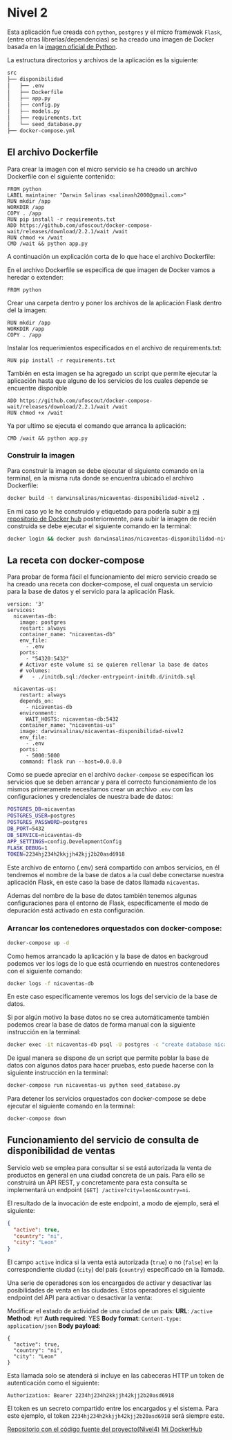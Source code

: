 # Nivel 2
Esta aplicación fue creada con `python`, `postgres` y el micro framewok `Flask`, (entre otras librerías/dependencias) se ha creado una imagen de Docker basada en la [imagen oficial de Python](https://hub.docker.com/_/python).

La estructura directorios y archivos de la aplicación es la siguiente:
```bash
src
├── disponibilidad
│   ├── .env
│   ├── Dockerfile
│   ├── app.py
│   ├── config.py
│   ├── models.py
│   ├── requirements.txt
│   └── seed_database.py
├── docker-compose.yml
```

## El archivo Dockerfile
Para crear la imagen con el micro servicio se ha creado un archivo Dockerfile con el siguiente contenido:

```Docker
FROM python
LABEL maintainer "Darwin Salinas <salinash2000@gmail.com>"
RUN mkdir /app
WORKDIR /app
COPY . /app
RUN pip install -r requirements.txt
ADD https://github.com/ufoscout/docker-compose-wait/releases/download/2.2.1/wait /wait
RUN chmod +x /wait
CMD /wait && python app.py
```
A continuación un explicación corta de lo que hace el archivo Dockerfile:

En el archivo Dockerfile se especifica de que imagen de Docker vamos a heredar o extender:

```
FROM python
```

Crear una carpeta dentro y poner los archivos de la aplicación Flask dentro del la imagen:
```
RUN mkdir /app
WORKDIR /app
COPY . /app
```

Instalar los requerimientos especificados en el archivo de requirements.txt:
```
RUN pip install -r requirements.txt
```

También en esta imagen se ha agregado un script que permite ejecutar la aplicación hasta que alguno de los servicios de los cuales depende se encuentre disponible

```
ADD https://github.com/ufoscout/docker-compose-wait/releases/download/2.2.1/wait /wait
RUN chmod +x /wait
```

Ya por ultimo se ejecuta el comando que arranca la aplicación:
```
CMD /wait && python app.py
```

### Construir la imagen

Para construir la imagen se debe ejecutar el siguiente comando en la terminal, en la misma ruta donde se encuentra ubicado el archivo Dockerfile:
```bash
docker build -t darwinsalinas/nicaventas-disponibilidad-nivel2 .
```
En mi caso yo le he construido y etiquetado para poderla subir a [mi repositorio de Docker hub](https://cloud.docker.com/u/darwinsalinas/repository/list) posteriormente, para subir la imagen de recién construida se debe ejecutar el siguiente comando en la terminal:
```bash
docker login && docker push darwinsalinas/nicaventas-disponibilidad-nivel2
```


## La receta con docker-compose
Para probar de forma fácil el funcionamiento del micro servicio creado se ha creado una receta con docker-compose, el cual orquesta un servicio para la base de datos y el servicio para la aplicación Flask.

```docker
version: '3'
services:
  nicaventas-db:
    image: postgres
    restart: always
    container_name: "nicaventas-db"
    env_file:
      - .env
    ports:
      - "54320:5432"
    # Activar este volume si se quieren rellenar la base de datos
    # volumes:
    #   - ./initdb.sql:/docker-entrypoint-initdb.d/initdb.sql

  nicaventas-us:
    restart: always
    depends_on:
      - nicaventas-db
    environment:
      WAIT_HOSTS: nicaventas-db:5432
    container_name: "nicaventas-us"
    image: darwinsalinas/nicaventas-disponibilidad-nivel2
    env_file:
      - .env
    ports:
      - 5000:5000
    command: flask run --host=0.0.0.0
```

Como se puede apreciar en el archivo `docker-compose` se especifican los servicios que se deben arrancar y para el correcto funcionamiento de los mismos  primeramente necesitamos crear un archivo `.env` con las configuraciones y credenciales de nuestra bade de datos:

```bash
POSTGRES_DB=nicaventas
POSTGRES_USER=postgres
POSTGRES_PASSWORD=postgres
DB_PORT=5432
DB_SERVICE=nicaventas-db
APP_SETTINGS=config.DevelopmentConfig
FLASK_DEBUG=1
TOKEN=2234hj234h2kkjjh42kjj2b20asd6918
```
Este archivo de entorno (.env) será compartido con ambos servicios, en él tendremos el nombre de la base de datos a la cual debe conectarse nuestra aplicación Flask, en este caso la base de datos llamada `nicaventas`.

Ademas del nombre de la base de datos también tenemos algunas configuraciones para el entorno de Flask, específicamente el modo de depuración está activado en esta configuración.


### Arrancar los contenedores orquestados con docker-compose:
```bash
docker-compose up -d
```

Como hemos arrancado la aplicación y la base de datos en backgroud podemos ver los logs de lo que está ocurriendo en nuestros contenedores con el siguiente comando:

```bash
docker logs -f nicaventas-db
```
En este caso específicamente veremos los logs del servicio de la base de datos.

Si por algún motivo la base datos no se crea automáticamente también podemos crear la base de datos de forma manual con la siguiente instrucción en la terminal:

```bash
docker exec -it nicaventas-db psql -U postgres -c "create database nicaventas"
```

De igual manera se dispone de un script que permite poblar la base de datos con algunos datos para hacer pruebas, esto puede hacerse con la siguiente instrucción en la terminal:

```bash
docker-compose run nicaventas-us python seed_database.py
```

Para detener los servicios orquestados con docker-compose se debe ejecutar el siguiente comando en la terminal:
```bash
docker-compose down
```

## Funcionamiento del servicio de consulta de disponibilidad de ventas

Servicio web se emplea para consultar si se está autorizada la venta de productos en general en una ciudad concreta de un país. Para ello se construirá un API REST, y concretamente para esta consulta se implementará un endpoint `[GET] /active?city=leon&country=ni`.

El resultado de la invocación de este endpoint, a modo de ejemplo, será el siguiente:

```json
{
  "active": true,
  "country": "ni",
  "city": "Leon"
}
```


El campo `active` indica si la venta está autorizada (`true`) o no (`false`) en la correspondiente ciudad (`city`) del país (`country`) especificado en la llamada.

Una serie de operadores son los encargados de activar y desactivar las posibilidades de venta en las ciudades. Estos operadores el siguiente endpoint del API para activar o desactivar la venta:


Modificar el estado de actividad de una ciudad de un país:
**URL**: `/active`
**Method**: `PUT`
**Auth required**: YES
**Body format**: `Content-type: application/json`
**Body payload**:
```
{
  "active": true,
  "country": "ni",
  "city": "Leon"
}
```


Esta llamada solo se atenderá si incluye en las cabeceras HTTP un token de autenticación como el siguiente:

`Authorization: Bearer 2234hj234h2kkjjh42kjj2b20asd6918`

El token es un secreto compartido entre los encargados y el sistema. Para este ejemplo, el token `2234hj234h2kkjjh42kjj2b20asd6918` será siempre este.

[Repositorio con el código fuente del proyecto(Nivel4)](https://github.com/darwinsalinas/nicaventas/tree/master/Nivel2/src)
[Mi DockerHub](https://hub.docker.com/u/darwinsalinas)







